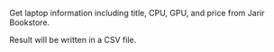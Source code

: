 Get laptop information including title, CPU, GPU, and price from Jarir Bookstore.

Result will be written in a CSV file.